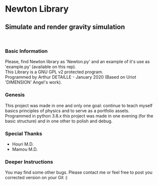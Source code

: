 # Newton Library
## Simulate and render gravity simulation

<br>

### Basic Information
Please, find Newton library as 'Newton.py' and an example of it's use as 'example.py' (available on this rep).<br/>
This Library is a GNU GPL v2 protected program.<br/>
Programmed by Arthur DETAILLE - January 2020 (Based on Uriot 'DIMENSION' Angel's work).

### Genesis
This project was made in one and only one goal: continue to teach myself basics principles of physics and to serve as a portfolio assets.<br/>
Programmed in python 3.8.x this project was made in one evening (for the basic structure) and in one other to polish and debug.

### Special Thanks
- Houri M.D.
- Mamou M.D.

### Deeper Instructions
You may find some other bugs. Please contact me or feel free to post you corrected version on your Git :)
